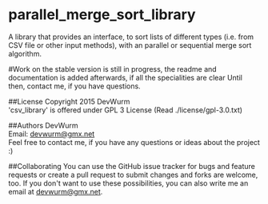 # parallel_merge_sort_library
A library that provides an interface, to sort lists of different types (i.e. from CSV file or other input methods), with an parallel or sequential merge sort algorithm.

#Work on the stable version is still in progress, the readme and documentation is added afterwards, if all the specialities are clear
Until then, contact me, if you have questions.

##License
Copyright 2015 DevWurm<br>
'csv_library' is offered under GPL 3 License (Read ./license/gpl-3.0.txt)

##Authors
DevWurm<br>
Email: <a href='mailto:devwurm@gmx.net'>devwurm@gmx.net</a><br>
Feel free to contact me, if you have any questions or ideas about the project :)

##Collaborating
You can use the GitHub issue tracker for bugs and feature requests or create a pull request to submit 
changes and forks are welcome, too.
If you don't want to use these possibilities, you can also write me an email at 
<a href='mailto:devwurm@gmx.net'>devwurm@gmx.net</a>.
